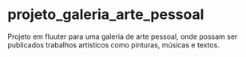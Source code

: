 # projeto_galeria_arte_pessoal

Projeto em fluuter para uma galeria de arte pessoal, onde possam ser publicados trabalhos artísticos como pinturas, músicas e textos. 


